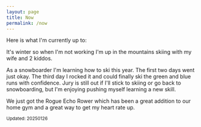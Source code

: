 ```yaml
---
layout: page
title: Now
permalink: /now
---
```


Here is what I'm currently up to:

It's winter so when I'm not working I'm up in the mountains
skiing with my wife and 2 kiddos.

As a snowboarder I'm learning how to ski this year. The first two days went just okay.
The third day I rocked it and could finally ski the green and blue runs with confidence.
Jury is still out if I'll stick to skiing or go back to snowboarding, but I'm enjoying
pushing myself learning a new skill.

We just got the Rogue Echo Rower which has been a great addition to our home gym
and a great way to get my heart rate up.

<small>Updated: 20250126</small>
